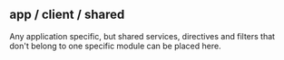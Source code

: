 ## app / client / shared

Any application specific, but shared services, directives and filters that don't belong to one specific module can be placed here.
